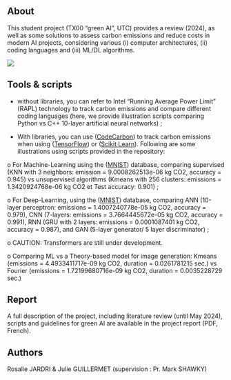 ## About 
This student project (TX00 “green AI”, UTC) provides a review (2024), as well as some solutions to assess carbon emissions and reduce costs in modern AI projects, considering various (i) computer architectures, (ii) coding languages and (iii) ML/DL algorithms.

[![](https://tinyurl.com/greenai-pledge)](https://github.com/daviddao/green-ai)

## Tools & scripts
-	without libraries, you can refer to Intel “Running Average Power Limit” (RAPL) technology to track carbon emissions and compare different coding languages (here, we provide illustration scripts comparing Python vs C++ 10-layer artificial neural networks) ;

-	With libraries, you can use ([CodeCarbon]( https://codecarbon.io/)) to track carbon emissions when using ([TensorFlow](https://www.tensorflow.org/)) or ([Scikit Learn]( https://scikit-learn.org/stable/)). Following are some illustrations using scripts provided in the repository:

o	For Machine-Learning using the ([MNIST]( https://docs.ultralytics.com/datasets/classify/mnist/)) database, comparing supervised (KNN with 3 neighbors: emission = 9.0008262513e-06 kg CO2, accuracy = 0.945) vs unsupervised algorithms (Kmeans with 256 clusters: emissions = 1.3420924768e-06 kg CO2 et Test accuracy: 0.901) ;

o	For Deep-Learning, using the ([MNIST]( https://docs.ultralytics.com/datasets/classify/mnist/)) database, comparing ANN (10-layer perceptron: emissions =  1.4007240778e-05 kg CO2, accuracy = 0.979), CNN (7-layers: emissions = 3.7664445672e-05 kg CO2, accuracy = 0.991), RNN (GRU with 2 layers: emissions = 0.0001087401 kg CO2, accuracy = 0.987), and GAN (5-layer generator/ 5 layer discriminator) ;

o	CAUTION: Transformers are still under development.

o	Comparing ML vs a Theory-based model for image generation: Kmeans (emissions = 4.4933411717e-09 kg CO2, duration =  0.0261781215 sec.) vs Fourier (emissions = 1.72199680716e-09 kg CO2, duration = 0.0035228729 sec.)

## Report
A full description of the project, including literature review (until May 2024), scripts and guidelines for green AI are available in the project report (PDF, French).

## Authors
Rosalie JARDRI & Julie GUILLERMET (supervision : Pr. Mark SHAWKY)
